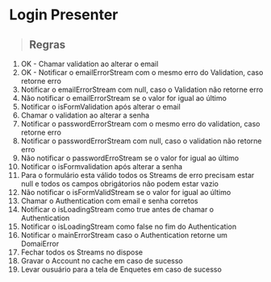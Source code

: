 # Login Presenter

> ## Regras
1. OK - Chamar validation ao alterar o email
2. OK - Notificar o emailErrorStream com o mesmo erro do Validation, caso retorne erro
3. Notificar o emailErrorStream com null, caso o Validation não retorne erro
4. Não notificar o emailErrorStream se o valor for igual ao último
5. Notificar o isFormValidation após alterar o email
6. Chamar o validation ao alterar a senha
7. Notificar o passwordErrorStream com o mesmo erro do validation, caso retorne erro
8. Notificar o passwordErrorStream com null, caso o validation não retorne erro
9. Não notificar o passwordErroStream se o valor for igual ao último
10. Notificar o isFormvalidation após alterar a senha
11. Para o formulário esta válido todos os Streams de erro precisam estar null e todos os campos obrigátorios não podem estar vazio
12. Não notificar o isFormValidStream se o valor for igual ao último
13. Chamar o Authentication com email e senha corretos
14. Notificar o isLoadingStream como true antes de chamar o Authentication
15. Notificar o isLoadingStream como false no fim do Authentication 
16. Notificar o mainErrorStream caso o Authentication retorne um DomaiError
17. Fechar todos os Streams no dispose
18. Gravar o Account no cache em caso de sucesso
19. Levar ousuário para a tela de Enquetes em caso de sucesso